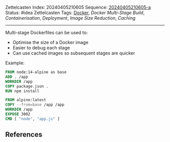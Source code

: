 Zettelcasten Index: 20240405210605
Sequence: [20240405210605-a](20240405210605-a.md)
Status: #idea
Zettelcasten Tags: [Docker](../map-of-content/Docker.md), *Docker Multi-Stage Build*, *Containerisation*, *Deployment*, *Image Size Reduction*, *Caching*

---

Multi-stage Dockerfiles can be used to:

* Optimise the size of a Docker image
* Easier to debug each stage
* Can use cached images so subsequent stages are quicker

Example:

````dockerfile
FROM node:14-alpine as base
ADD . /app
WORKDIR /app
COPY package.json .
RUN npm install

FROM alpine:latest
COPY --from=base /app /app
WORKDIR /app
EXPOSE 3002
CMD [ "node", "app.js" ]
````

## References
